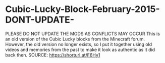 # Cubic-Lucky-Block-February-2015-DONT-UPDATE-
PLEASE DO NOT UPDATE THE MODS AS CONFLICTS MAY OCCUR This is an old version of the Cubic Lucky blocks from the Minecraft forum. However, the old version no longer exists, so I put it together using old videos and memories from the past to make it look as authentic as it did back then. SOURCE: https://shorturl.at/F6Hy1
